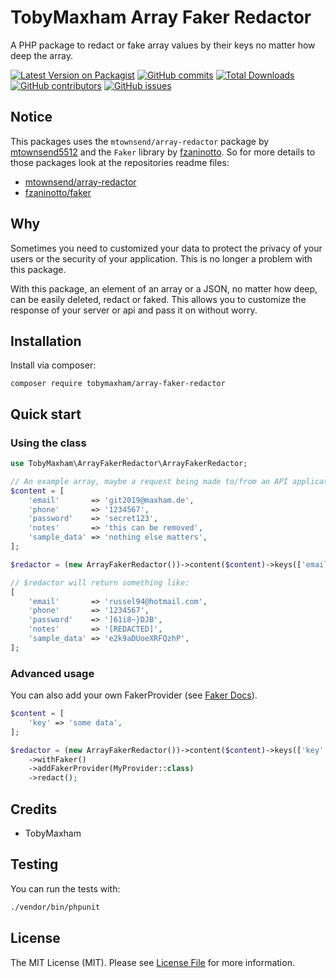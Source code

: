 TobyMaxham Array Faker Redactor
=========================

A PHP package to redact or fake array values by their keys no matter how deep the array.

[![Latest Version on Packagist](https://img.shields.io/packagist/v/tobymaxham/array-faker-redactor.svg?style=flat-square)](https://packagist.org/packages/tobymaxham/array-faker-redactor)
[![GitHub commits](https://img.shields.io/github/commits-since/tobymaxham/array-faker-redactor/v1.0.svg)](https://GitHub.com/tobymaxham/array-faker-redactor/commit/)
[![Total Downloads](https://img.shields.io/packagist/dt/tobymaxham/array-faker-redactor.svg?style=flat-square)](https://packagist.org/packages/tobymaxham/array-faker-redactor)
[![GitHub contributors](https://img.shields.io/github/contributors/tobymaxham/array-faker-redactor.svg)](https://GitHub.com/TobyMaxham/array-faker-redactor/graphs/contributors/)
[![GitHub issues](https://img.shields.io/github/issues/tobymaxham/array-faker-redactor.svg)](https://GitHub.com/TobyMaxham/array-faker-redactor/issues/)

## Notice
This packages uses the `mtownsend/array-redactor` package by [mtownsend5512](https://github.com/mtownsend5512) and the `Faker` library by [fzaninotto](https://github.com/fzaninotto).
So for more details to those packages look at the repositories readme files:
- [mtownsend/array-redactor](https://github.com/mtownsend5512/array-redactor)
- [fzaninotto/faker](https://github.com/fzaninotto/Faker)

## Why
Sometimes you need to customized your data to protect the privacy of your users or the security of your application.
This is no longer a problem with this package.

With this package, an element of an array or a JSON, no matter how deep, can be easily deleted, redact or faked.
This allows you to customize the response of your server or api and pass it on without worry.


## Installation

Install via composer:

```
composer require tobymaxham/array-faker-redactor
```

## Quick start

### Using the class

```php
use TobyMaxham\ArrayFakerRedactor\ArrayFakerRedactor;

// An example array, maybe a request being made to/from an API application
$content = [
    'email'       => 'git2019@maxham.de',
    'phone'       => '1234567',
    'password'    => 'secret123',
    'notes'       => 'this can be removed',
    'sample_data' => 'nothing else matters',
];

$redactor = (new ArrayFakerRedactor())->content($content)->keys(['email', 'password', 'notes', 'sample_data' => 'random'])->withFaker()->redact();

// $redactor will return something like:
[
    'email'       => 'russel94@hotmail.com',
    'phone'       => '1234567',
    'password'    => ']61i8~}DJB',
    'notes'       => '[REDACTED]',
    'sample_data' => 'e2k9aDUoeXRFQzhP',
];

```


### Advanced usage

You can also add your own FakerProvider (see [Faker Docs](https://github.com/fzaninotto/Faker#faker-internals-understanding-providers)).

```php
$content = [
    'key' => 'some data',
];

$redactor = (new ArrayFakerRedactor())->content($content)->keys(['key' => 'myformatter'])
    ->withFaker()
    ->addFakerProvider(MyProvider::class)
    ->redact();
```

## Credits

- TobyMaxham


## Testing

You can run the tests with:

```bash
./vendor/bin/phpunit
```


## License

The MIT License (MIT). Please see [License File](LICENSE) for more information.
